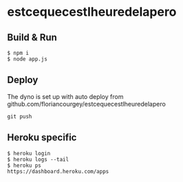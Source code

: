 # estcequecestlheuredelapero

## Build & Run
```console
$ npm i
$ node app.js
```

## Deploy
The dyno is set up with auto deploy from github.com/floriancourgey/estcequecestlheuredelapero

```console
git push
```

## Heroku specific
```console
$ heroku login
$ heroku logs --tail
$ heroku ps
https://dashboard.heroku.com/apps
```
